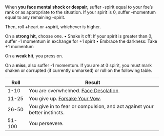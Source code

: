 When **you face mental shock or despair**, suffer -spirit equal to your foe’s rank or as appropriate to the situation. If your spirit is 0, suffer -momentum equal to any remaining -spirit. 

Then, roll +heart or +spirit, whichever is higher. 

On a **strong hit**, choose one. • Shake it off: If your spirit is greater than 0, suffer -1 momentum in exchange for +1 spirit • Embrace the darkness: Take +1 momentum 

On a **weak hit**, you press on. 

On a **miss**, also suffer -1 momentum. If you are at 0 spirit, you must mark shaken or corrupted (if currently unmarked) or roll on the following table.

Roll   | Result
-------|--------------------------------------------------------------------------
1-10   | You are overwhelmed. [Face Desolation](Face%20Desolation.md).
11-25  | You give up. [Forsake Your Vow](Forsake%20Your%20Vow.md).
26-50  | You give in to fear or compulsion, and act against your better instincts.
51-100 | You persevere.
